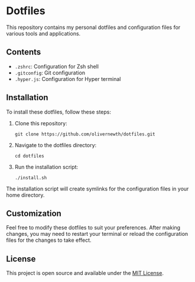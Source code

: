 # Dotfiles

This repository contains my personal dotfiles and configuration files for various tools and applications.

## Contents

- `.zshrc`: Configuration for Zsh shell
- `.gitconfig`: Git configuration
- `.hyper.js`: Configuration for Hyper terminal

## Installation

To install these dotfiles, follow these steps:

1. Clone this repository:
   ```
   git clone https://github.com/olivernewth/dotfiles.git
   ```

2. Navigate to the dotfiles directory:
   ```
   cd dotfiles
   ```

3. Run the installation script:
   ```
   ./install.sh
   ```

The installation script will create symlinks for the configuration files in your home directory.

## Customization

Feel free to modify these dotfiles to suit your preferences. After making changes, you may need to restart your terminal or reload the configuration files for the changes to take effect.

## License

This project is open source and available under the [MIT License](LICENSE).
